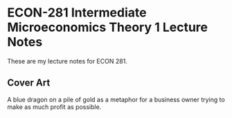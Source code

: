 # ECON-281 Intermediate Microeconomics Theory 1 Lecture Notes

These are my lecture notes for ECON 281.

## Cover Art

A blue dragon on a pile of gold as a metaphor for a business owner trying to make as much profit as possible.
